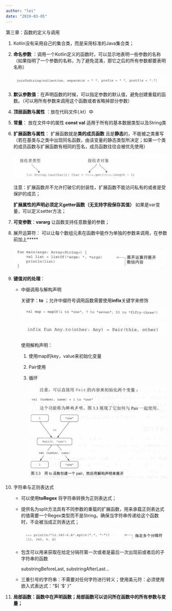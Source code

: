 ```yaml
---
author: "lei"
date: "2019-03-05"
---
```


第三章：函数的定义与调用

1. Kotlin没有采用自己的集合类，而是采用标准的Java集合类；

2. **命名参数** ：调用一个Kotlin定义的函数时，可以显示地表明一些参数的名称（如果指明了一个参数的名称，为了避免混淆，那它之后的所有参数都要表明名称）

   ![Snipaste_2019-03-04_20-31-36](imagers/Snipaste_2019-03-04_20-31-36.png)

3. **默认参数值**：在声明函数的时候，可以指定参数的默认值，避免创建重载的函数。（可以用所有参数来调用这个函数或者省略掉部分参数）

4. **顶层函数与属性** ：放在代码文件(.kt）中

5. **常量**： 放在文件中的属性 **const val**  适用于所有的基本数据类型以及String类

6. **扩展函数与属性**： 扩展函数就是**类的成员函数** 且是**静态**的，不能被之类重写（若在基类与之类中出现同名函数，由该变量的静态类型所决定；如果一个类的成员函数与扩展函数有相同的签名，成员函数往往会被优先使用）

   ![Snipaste_2019-03-04_20-38-47](imagers/Snipaste_2019-03-04_20-38-47.png)

   注意：扩展函数并不允许打破它的封装性，扩展函数不能访问私有的或者是受保护的成员；

   **扩展属性的声明必须定义getter函数（无支持字段保存其值）** 如果是var变量，可以定义setter方法；

7. **可变参数**：**vararg** 让函数支持任意数量的参数；

8. 展开运算符： 可以让每个数组元素在函数中能作为单独的参数来调用，在参数前加上***** 

   ![Snipaste_2019-03-04_20-47-21](imagers/Snipaste_2019-03-04_20-47-21.png)

9. **键值对的处理**：

   * 中缀调用与解构声明

     关键字：**to** ；允许中缀符号调用函数需要使用**infix**关键字来修饰

     ![Snipaste_2019-03-04_20-49-55](imagers/Snipaste_2019-03-04_20-49-55.png)

     ![Snipaste_2019-03-04_20-50-08](imagers/Snipaste_2019-03-04_20-50-08.png)

     使用解构声明：

     1. 使用map的key，value来初始化变量

     2. Pair使用

     3. 循环

        ![Snipaste_2019-03-04_20-52-18](imagers/Snipaste_2019-03-04_20-52-18.png)

10. 字符串与正则表达式

    * 可以使用**toRegex** 将字符串转换为正则表达式；

    * 提供名为split方法具有不同参数的重载的扩展函数，用来承载正则表达式的值需要一个Regex类型而不是String。确保当字符串传递给这个函数时，不会被当成正则表达式；

      ![Snipaste_2019-03-04_20-58-11](imagers/Snipaste_2019-03-04_20-58-11.png)

    * 包含可以用来获取在给定分隔符第一次或者是最后一次出现前或者后的子字符串的函数

      substringBeforeLast, substringAfterLast...

    * 三重引号的字符串：不需要对任何字符进行转义；使用美元符：必须使用嵌入式表达式：“${ '$' }”

11. **局部函数：函数中在声明函数；局部函数可以访问所在函数中的所有参数与变量；** 
